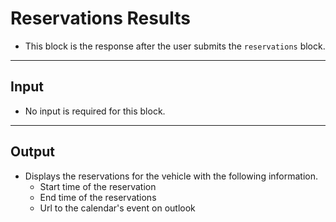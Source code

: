 # Reservations Results  
- This block is the response after the user submits the `reservations` block.  
---  
**Input** 
- 
- No input is required for this block.  
---
**Output**  
-
- Displays the reservations for the vehicle with the following information.  
    - Start time of the reservation  
    - End time of the reservations  
    - Url to the calendar's event on outlook  